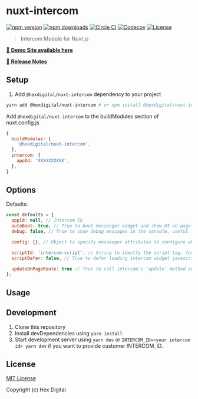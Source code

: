 # nuxt-intercom

[![npm version][npm-version-src]][npm-version-href]
[![npm downloads][npm-downloads-src]][npm-downloads-href]
[![Circle CI][circle-ci-src]][circle-ci-href]
[![Codecov][codecov-src]][codecov-href]
[![License][license-src]][license-href]

> Intercom Module for Nuxt.js

[🚀 **Demo Site available here**](https://nuxt-intercom.netlify.com)

[📖 **Release Notes**](./CHANGELOG.md)

## Setup

1. Add `@hexdigital/nuxt-intercom` dependency to your project

```bash
yarn add @hexdigital/nuxt-intercom # or npm install @hexdigital/nuxt-intercom
```

Add `@hexdigital/nuxt-intercom` to the buildModules section of nuxt.config.js

```js
{
  buildModules: [
    '@hexdigital/nuxt-intercom',
  ],
  intercom: {
    appId: 'XXXXXXXXXX',
  },
}
```

## Options
Defaults:

```js
const defaults = {
  appId: null, // Intercom ID
  autoBoot: true, // True to boot messenger widget and show UI on page load, false to allow manually booting later
  debug: false, // True to show debug messages in the console, useful for development, false to not show them

  config: {}, // Object to specify messenger attributes to configure when booting. see https://developers.intercom.com/installing-intercom/docs/javascript-api-attributes-objects#section-messenger-attributes

  scriptId: 'intercom-script', // String to identfy the script tag, for vue-meta
  scriptDefer: false, // True to defer loading intercom widget javascript until page loads, false to async load it in document flow

  updateOnPageRoute: true // True to call intercom's 'update' method on route change, false to not do this
};
```

## Usage

## Development

1. Clone this repository
2. Install devDependencies using `yarn install`
3. Start development server using `yarn dev` or `INTERCOM_ID=<your intercom id> yarn dev` if you want to provide customer INTERCOM_ID.

## License
[MIT License](https://github.com/hex-digital/nuxt-intercom/blob/master/LICENSE)

Copyright (c) Hex Digital

<!-- Badges -->
[npm-version-src]: https://img.shields.io/npm/v/@hexdigital/nuxt-intercom/latest.svg?style=flat-square
[npm-version-href]: https://npmjs.com/package/@hexdigital/nuxt-intercom

[npm-downloads-src]: https://img.shields.io/npm/dt/@hexdigital/nuxt-intercom.svg?style=flat-square
[npm-downloads-href]: https://npmjs.com/package/@hexdigital/nuxt-intercom

[circle-ci-src]: https://img.shields.io/circleci/project/github/hex-digital/nuxt-intercom.svg?style=flat-square
[circle-ci-href]: https://circleci.com/gh/hex-digital/nuxt-intercom

[codecov-src]: https://img.shields.io/codecov/c/github/hex-digital/nuxt-intercom.svg?style=flat-square
[codecov-href]: https://codecov.io/gh/hex-digital/nuxt-intercom

[license-src]: https://img.shields.io/npm/l/@hexdigital/nuxt-intercom.svg?style=flat-square
[license-href]: https://npmjs.com/package/@hexdigital/nuxt-intercom
